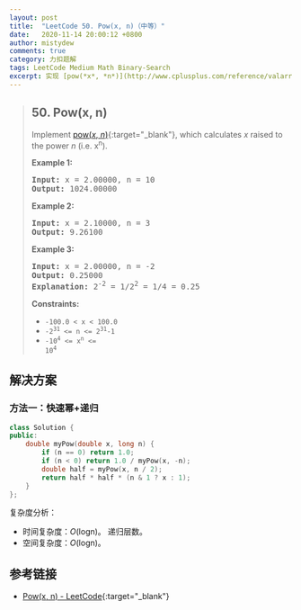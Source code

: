 ```yaml
---
layout: post
title:  "LeetCode 50. Pow(x, n)（中等）"
date:   2020-11-14 20:00:12 +0800
author: mistydew
comments: true
category: 力扣题解
tags: LeetCode Medium Math Binary-Search
excerpt: 实现 [pow(*x*, *n*)](http://www.cplusplus.com/reference/valarray/pow/){:target="_blank"}，计算 *x* 的 *n* 次幂（即 x<sup>n</sup>）。
---
```

> ## 50. Pow(x, n)
> 
> Implement [pow(*x*, *n*)](http://www.cplusplus.com/reference/valarray/pow/){:target="_blank"},
> which calculates *x* raised to the power *n* (i.e. x<sup>n</sup>).
> 
> **Example 1:**
> 
> <pre>
> <strong>Input:</strong> x = 2.00000, n = 10
> <strong>Output:</strong> 1024.00000
> </pre>
> 
> **Example 2:**
> 
> <pre>
> <strong>Input:</strong> x = 2.10000, n = 3
> <strong>Output:</strong> 9.26100
> </pre>
> 
> **Example 3:**
> 
> <pre>
> <strong>Input:</strong> x = 2.00000, n = -2
> <strong>Output:</strong> 0.25000
> <strong>Explanation:</strong> 2<sup>-2</sup> = 1/2<sup>2</sup> = 1/4 = 0.25
> </pre>
> 
> **Constraints:**
> 
> * `-100.0 < x < 100.0`
> * <code>-2<sup>31</sup> <= n <= 2<sup>31</sup>-1</code>
> * <code>-10<sup>4</sup> <= x<sup>n</sup> <= 10<sup>4</sup></code>

## 解决方案

### 方法一：快速幂+递归

```cpp
class Solution {
public:
    double myPow(double x, long n) {
        if (n == 0) return 1.0;
        if (n < 0) return 1.0 / myPow(x, -n);
        double half = myPow(x, n / 2);
        return half * half * (n & 1 ? x : 1);
    }
};
```

复杂度分析：
* 时间复杂度：*O*(logn)。
  递归层数。
* 空间复杂度：*O*(logn)。

## 参考链接

* [Pow(x, n) - LeetCode](https://leetcode.com/problems/powx-n/){:target="_blank"}
